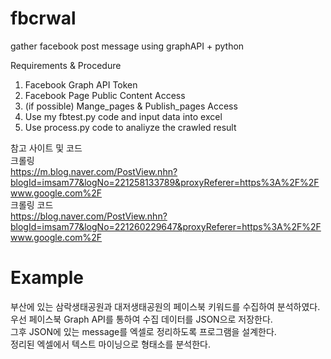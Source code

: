 # fbcrwal
gather facebook post message using graphAPI + python

Requirements & Procedure<br>
1. Facebook Graph API Token
2. Facebook Page Public Content Access
3. (if possible) Mange_pages & Publish_pages Access
4. Use my fbtest.py code and input data into excel
5. Use process.py code to analiyze the crawled result


참고 사이트 및 코드<br>
크롤링<br>
https://m.blog.naver.com/PostView.nhn?blogId=imsam77&logNo=221258133789&proxyReferer=https%3A%2F%2Fwww.google.com%2F<br>
크롤링 코드<br>
https://blog.naver.com/PostView.nhn?blogId=imsam77&logNo=221260229647&proxyReferer=https%3A%2F%2Fwww.google.com%2F<br>

# Example
부산에 있는 삼락생태공원과 대저생태공원의 페이스북 키워드를 수집하여 분석하였다.<br>
우선 페이스북 Graph API를 통하여 수집 데이터를 JSON으로 저장한다.<br>
그후 JSON에 있는 message를 엑셀로 정리하도록 프로그램을 설계한다.<br>
정리된 엑셀에서 텍스트 마이닝으로 형태소를 분석한다.<br>
